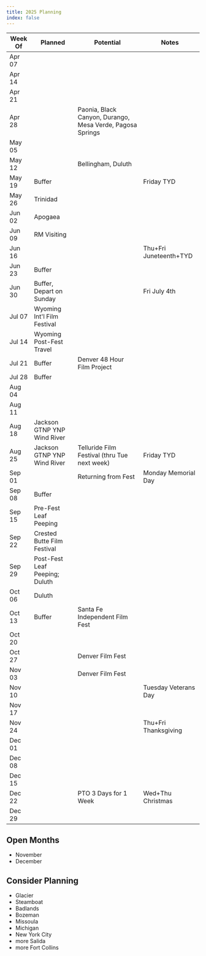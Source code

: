 ```yaml
---
title: 2025 Planning
index: false
---
```


| Week Of  | Planned                          | Potential                             | Notes                                |
|----------|----------------------------------|----------------------------------------|--------------------------------------|
| Apr 07   |                                  |                                        |                                      |
| Apr 14   |                                  |                                        |                                      |
| Apr 21   |                                  |                                        |                                      |
| Apr 28   |                                  | Paonia, Black Canyon, Durango, Mesa Verde, Pagosa Springs |                   |
| May 05   |                                  |                                        |                                      |
| May 12   |                                  | Bellingham, Duluth                     |                                      |
| May 19   | Buffer                           |                                        | Friday TYD                           |
| May 26   | Trinidad                         |                                        |                                      |
| Jun 02   | Apogaea                          |                                        |                                      |
| Jun 09   | RM Visiting                      |                                        |                                      |
| Jun 16   |                                  |                                        | Thu+Fri Juneteenth+TYD               |
| Jun 23   | Buffer                           |                                        |                                      |
| Jun 30   | Buffer, Depart on Sunday         |                                        | Fri July 4th                         |
| Jul 07   | Wyoming Int'l Film Festival      |                                        |                                      |
| Jul 14   | Wyoming Post-Fest Travel         |                                        |                                      |
| Jul 21   | Buffer                           | Denver 48 Hour Film Project            |                                      |
| Jul 28   | Buffer                           |                                        |                                      |
| Aug 04   |                                  |                                        |                                      |
| Aug 11   |                                  |                                        |                                      |
| Aug 18   | Jackson GTNP YNP Wind River      |                                        |                                      |
| Aug 25   | Jackson GTNP YNP Wind River      | Telluride Film Festival (thru Tue next week) | Friday TYD                     |
| Sep 01   |                                  | Returning from Fest                    | Monday Memorial Day                  |
| Sep 08   | Buffer                           |                                        |                                      |
| Sep 15   | Pre-Fest Leaf Peeping            |                                        |                                      |
| Sep 22   | Crested Butte Film Festival      |                                        |                                      |
| Sep 29   | Post-Fest Leaf Peeping; Duluth   |                                        |                                      |
| Oct 06   | Duluth                           |                                        |                                      |
| Oct 13   | Buffer                           | Santa Fe Independent Film Fest         |                                      |
| Oct 20   |                                  |                                        |                                      |
| Oct 27   |                                  | Denver Film Fest                       |                                      |
| Nov 03   |                                  | Denver Film Fest                       |                                      |
| Nov 10   |                                  |                                        | Tuesday Veterans Day                 |
| Nov 17   |                                  |                                        |                                      |
| Nov 24   |                                  |                                        | Thu+Fri Thanksgiving                 |
| Dec 01   |                                  |                                        |                                      |
| Dec 08   |                                  |                                        |                                      |
| Dec 15   |                                  |                                        |                                      |
| Dec 22   |                                  | PTO 3 Days for 1 Week                  | Wed+Thu Christmas                    |
| Dec 29   |                                  |                                        |                                      |

## Open Months

* November
* December

## Consider Planning

* Glacier
* Steamboat
* Badlands
* Bozeman
* Missoula
* Michigan
* New York City
* more Salida
* more Fort Collins